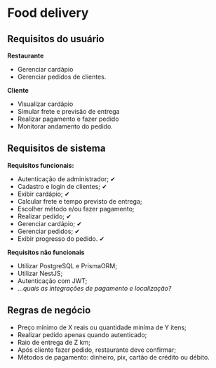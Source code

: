 # Food delivery

## Requisitos do usuário

**Restaurante**

- Gerenciar cardápio
- Gerenciar pedidos de clientes.

**Cliente**

- Visualizar cardápio
- Simular frete e previsão de entrega
- Realizar pagamento e fazer pedido
- Monitorar andamento do pedido.

## Requisitos de sistema

**Requisitos funcionais:**

- Autenticação de administrador; ✔
- Cadastro e login de clientes; ✔
- Exibir cardápio; ✔
- Calcular frete e tempo previsto de entrega;
- Escolher método e/ou fazer pagamento;
- Realizar pedido; ✔
- Gerenciar cardápio; ✔
- Gerenciar pedidos; ✔
- Exibir progresso do pedido. ✔

**Requisitos não funcionais**

- Utilizar PostgreSQL e PrismaORM;
- Utilizar NestJS;
- Autenticação com JWT;
- _...quais as integrações de pagamento e localização?_

## Regras de negócio

- Preço mínimo de X reais ou quantidade miníma de Y itens;
- Realizar pedido apenas quando autenticado;
- Raio de entrega de Z km;
- Após cliente fazer pedido, restaurante deve confirmar;
- Métodos de pagamento: dinheiro, pix, cartão de crédito ou débito.
